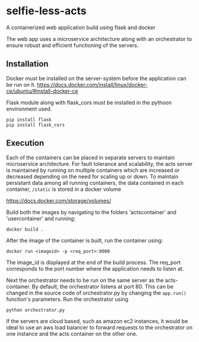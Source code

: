 # selfie-less-acts
A containerized web application build using flask and docker

The web app uses a microservice architecture along with an orchestrator to ensure robust and efficient functioning of the servers.

## Installation

Docker must be installed on the server-system before the application can be run on it.
https://docs.docker.com/install/linux/docker-ce/ubuntu/#install-docker-ce


Flask module along with flask_cors must be installed in the pythoon environment used.
```
pip install flask
pip install flask_cors
```


## Execution

Each of the containers can be placed in separate servers to maintain microservice architecture.
For fault tolerance and scalability, the acts server is maintained by running on multiple containers which are increased or decreased depending on the need for scaling up or down.
To maintain persistant data among all running containers, the data contained in each container, ```/static``` is stored in a docker volume

https://docs.docker.com/storage/volumes/


Build both the images by navigating to the folders 'actscontainer' and 'usercontainer' and running:
```
docker build .
```
After the image of the container is built, run the container using:
```
docker run <imageid> -p <req_port>:8000
```
The image_id is displayed at the end of the build process.
The req_port corresponds to the port number where the application needs to listen at.

Next the orchestrator needs to be run on the same server as the acts-container. By default, the orchestrator listens at port 80. This can be changed in the source code of orchestrator.py by changing the ```app.run()``` function's parameters.
Run the orchestrator using
```
python orchestrator.py
```

If the servers are cloud based, such as amazon ec2 instances, it would be ideal to use an aws load balancer to forward requests to the orchestrator on one instance and the acts container on the other one.
